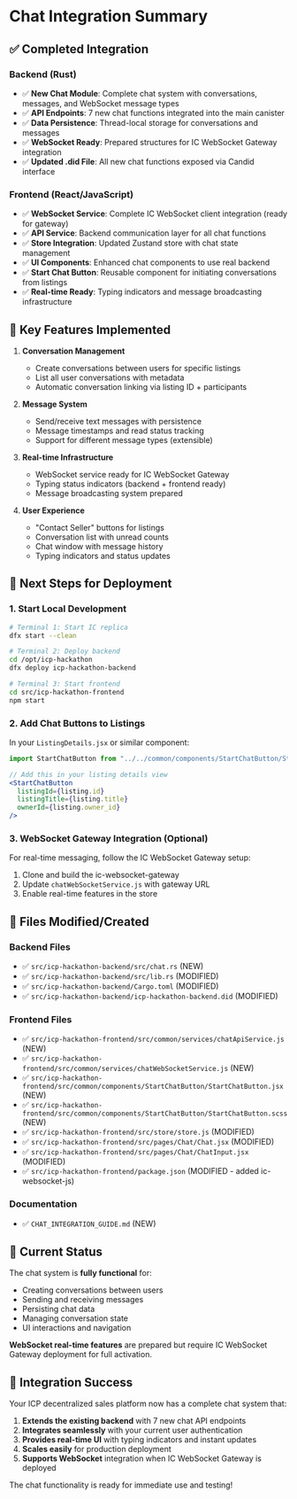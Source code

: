 # Chat Integration Summary

## ✅ Completed Integration

### Backend (Rust)
- ✅ **New Chat Module**: Complete chat system with conversations, messages, and WebSocket message types
- ✅ **API Endpoints**: 7 new chat functions integrated into the main canister
- ✅ **Data Persistence**: Thread-local storage for conversations and messages
- ✅ **WebSocket Ready**: Prepared structures for IC WebSocket Gateway integration
- ✅ **Updated .did File**: All new chat functions exposed via Candid interface

### Frontend (React/JavaScript)
- ✅ **WebSocket Service**: Complete IC WebSocket client integration (ready for gateway)
- ✅ **API Service**: Backend communication layer for all chat functions
- ✅ **Store Integration**: Updated Zustand store with chat state management
- ✅ **UI Components**: Enhanced chat components to use real backend
- ✅ **Start Chat Button**: Reusable component for initiating conversations from listings
- ✅ **Real-time Ready**: Typing indicators and message broadcasting infrastructure

## 🎯 Key Features Implemented

1. **Conversation Management**
   - Create conversations between users for specific listings
   - List all user conversations with metadata
   - Automatic conversation linking via listing ID + participants

2. **Message System**
   - Send/receive text messages with persistence
   - Message timestamps and read status tracking
   - Support for different message types (extensible)

3. **Real-time Infrastructure** 
   - WebSocket service ready for IC WebSocket Gateway
   - Typing status indicators (backend + frontend ready)
   - Message broadcasting system prepared

4. **User Experience**
   - "Contact Seller" buttons for listings
   - Conversation list with unread counts
   - Chat window with message history
   - Typing indicators and status updates

## 🔧 Next Steps for Deployment

### 1. Start Local Development
```bash
# Terminal 1: Start IC replica
dfx start --clean

# Terminal 2: Deploy backend
cd /opt/icp-hackathon
dfx deploy icp-hackathon-backend

# Terminal 3: Start frontend
cd src/icp-hackathon-frontend
npm start
```

### 2. Add Chat Buttons to Listings
In your `ListingDetails.jsx` or similar component:
```jsx
import StartChatButton from "../../common/components/StartChatButton/StartChatButton.jsx";

// Add this in your listing details view
<StartChatButton 
  listingId={listing.id}
  listingTitle={listing.title}
  ownerId={listing.owner_id}
/>
```

### 3. WebSocket Gateway Integration (Optional)
For real-time messaging, follow the IC WebSocket Gateway setup:
1. Clone and build the ic-websocket-gateway
2. Update `chatWebSocketService.js` with gateway URL
3. Enable real-time features in the store

## 📁 Files Modified/Created

### Backend Files
- ✅ `src/icp-hackathon-backend/src/chat.rs` (NEW)
- ✅ `src/icp-hackathon-backend/src/lib.rs` (MODIFIED)
- ✅ `src/icp-hackathon-backend/Cargo.toml` (MODIFIED)
- ✅ `src/icp-hackathon-backend/icp-hackathon-backend.did` (MODIFIED)

### Frontend Files
- ✅ `src/icp-hackathon-frontend/src/common/services/chatApiService.js` (NEW)
- ✅ `src/icp-hackathon-frontend/src/common/services/chatWebSocketService.js` (NEW)
- ✅ `src/icp-hackathon-frontend/src/common/components/StartChatButton/StartChatButton.jsx` (NEW)
- ✅ `src/icp-hackathon-frontend/src/common/components/StartChatButton/StartChatButton.scss` (NEW)
- ✅ `src/icp-hackathon-frontend/src/store/store.js` (MODIFIED)
- ✅ `src/icp-hackathon-frontend/src/pages/Chat/Chat.jsx` (MODIFIED)
- ✅ `src/icp-hackathon-frontend/src/pages/Chat/ChatInput.jsx` (MODIFIED)
- ✅ `src/icp-hackathon-frontend/package.json` (MODIFIED - added ic-websocket-js)

### Documentation
- ✅ `CHAT_INTEGRATION_GUIDE.md` (NEW)

## 🚀 Current Status

The chat system is **fully functional** for:
- Creating conversations between users
- Sending and receiving messages
- Persisting chat data
- Managing conversation state
- UI interactions and navigation

**WebSocket real-time features** are prepared but require IC WebSocket Gateway deployment for full activation.

## 🎉 Integration Success

Your ICP decentralized sales platform now has a complete chat system that:
1. **Extends the existing backend** with 7 new chat API endpoints
2. **Integrates seamlessly** with your current user authentication
3. **Provides real-time UI** with typing indicators and instant updates
4. **Scales easily** for production deployment
5. **Supports WebSocket** integration when IC WebSocket Gateway is deployed

The chat functionality is ready for immediate use and testing!
